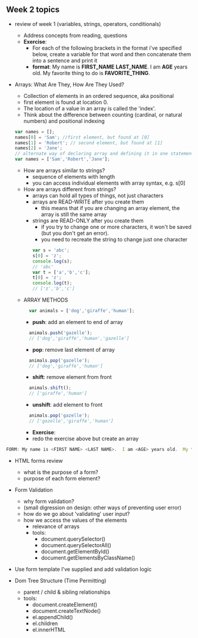 ## Week 2 topics
+ review of week 1 (variables, strings, operators, conditionals)
  + Address concepts from reading, questions
  + **Exercise**: 
    + For each of the following brackets in the format i've specified below, create a variable for that word and then concatenate them into a sentence and print it
    + **format**: My name is **FIRST_NAME** **LAST_NAME**.  I am **AGE** years old.  My favorite thing to do is **FAVORITE_THING**.

+ Arrays: What Are They, How Are They Used?

  + Collection of elements in an ordered sequence, aka positional
  + first element is found at location 0. 
  + The location of a value in an array is called the 'index'.
  + Think about the difference between counting (cardinal, or natural numbers) and positional indexing

  ``` javascript
  var names = [];
  names[0] = 'Sam'; //first element, but found at [0]
  names[1] = 'Robert'; // second element, but found at [1]
  names[2] = 'Jane';
  // alternate way of declaring array and defining it in one statement
  var names = ['Sam','Robert','Jane'];
  ```
  + How are arrays similar to strings?
    + sequence of elements with length
    + you can access individual elements with array syntax, e.g. s[0]
  + How are arrays different from strings?
    + arrays can hold all types of things, not just characters 
    + arrays are READ-WRITE after you create them
      + this means that if you are changing an array element, the array is still the same array
    + strings are READ-ONLY after you create them
      + if you try to change one or more characters, it won't be saved (but you don't get an error).
      + you need to recreate the string to change just one character
      ```javascript
      var s = 'abc';
      s[0] = 'z';
      console.log(s);
      // 'abc'
      var t = ['a','b','c'];
      t[0] = 'z';
      console.log(t);
      // ['z','b','c']
      ```
  + ARRAY METHODS 
    ```javascript
      var animals = ['dog','giraffe','human'];
    ```
    + **push**: add an element to end of array
    ```javascript
      animals.push('gazelle');
      // ['dog','giraffe','human','gazelle']
    ```
    + **pop**: remove last element of array
    ```javascript
      animals.pop('gazelle');
      // ['dog','giraffe','human']
    ```
    + **shift**: remove element from front
    ```javascript
      animals.shift();
      // ['giraffe','human']
    ```
    + **unshift**: add element to front
    ```javascript
      animals.pop('gazelle');
      // ['gazelle','giraffe','human']
    ```
    + **Exercise**: 
    + redo the exercise above but create an array 
```javascript
FORM: My name is <FIRST NAME> <LAST NAME>.  I am <AGE> years old.  My favorite thing to do is <FAVORITE THING>.

```

+ HTML forms review
  + what is the purpose of a form?
  + purpose of each form element?

+ Form Validation
  + why form validation?
  + (small digression on design: other ways of preventing user error)
  + how do we go about 'validating' user input?
  + how we access the values of the elements
    + relevance of arrays
    + tools:
      + document.querySelector()
      + document.querySelectorAll()
      + document.getElementById()
      + document.getElementsByClassName()

+ Use form template I've supplied and add validation logic
  
+ Dom Tree Structure (Time Permitting)
  + parent / child & sibling relationships
  + tools:
    + document.createElement()
    + document.createTextNode()
    + el.appendChild()
    + el.children
    + el.innerHTML
  
